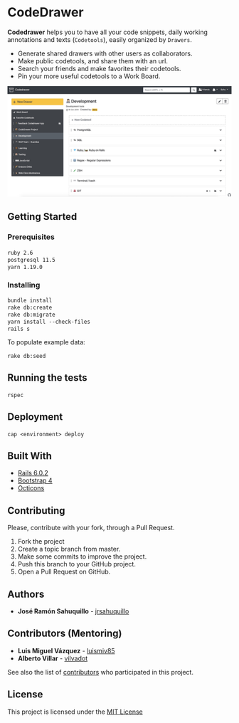 # CodeDrawer

**Codedrawer** helps you to have all your code snippets, daily working annotations and texts (`Codetools`), easily organized by `Drawers`.
+ Generate shared drawers with other users as collaborators.
+ Make public codetools, and share them with an url.
+ Search your friends and make favorites their codetools.
+ Pin your more useful codetools to a Work Board.

![alt text](app/assets/images/codedrawer_screen.jpg "Codedrawer Screen")

## Getting Started

### Prerequisites

```
ruby 2.6
postgresql 11.5
yarn 1.19.0
```

### Installing

```
bundle install
rake db:create
rake db:migrate
yarn install --check-files
rails s
```

To populate example data:
```
rake db:seed
```

## Running the tests
```
rspec
```

## Deployment

```
cap <environment> deploy
```

## Built With

* [Rails 6.0.2](https://edgeguides.rubyonrails.org/6_0_release_notes.html) 
* [Bootstrap 4](https://getbootstrap.com/docs/4.4/getting-started/introduction/)
* [Octicons](https://octicons.github.com/)


## Contributing

Please, contribute with your fork, through a Pull Request.

1. Fork the project
2. Create a topic branch from master.
3. Make some commits to improve the project.
4. Push this branch to your GitHub project.
5. Open a Pull Request on GitHub.

## Authors

* **José Ramón Sahuquillo** - [jrsahuquillo](https://github.com/jrsahuquillo)

## Contributors (Mentoring)
* **Luis Miguel Vázquez** - [luismiv85](https://github.com/luismiv85)
* **Alberto Villar** - [vilvadot](https://github.com/vilvadot)

See also the list of [contributors](https://github.com/jrsahuquillo/CodeDrawerApp/graphs/contributors) who participated in this project.

## License

This project is licensed under the [MIT License](https://www.mit.edu/~amini/LICENSE.md) 